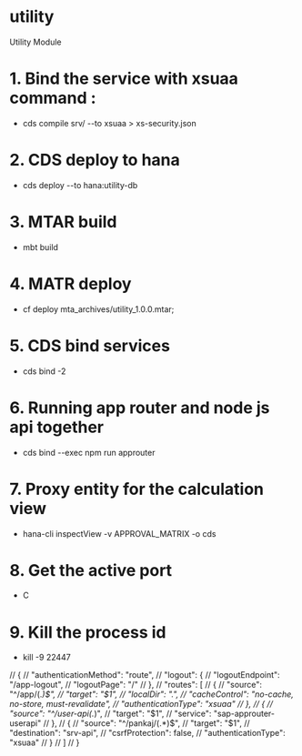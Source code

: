 # utility
Utility Module 


# 1. Bind the service with xsuaa command :
- cds compile srv/ --to xsuaa > xs-security.json

# 2. CDS deploy to hana
- cds deploy --to hana:utility-db

# 3. MTAR build
- mbt build

# 4. MATR deploy
- cf deploy mta_archives/utility_1.0.0.mtar;

# 5. CDS bind services
- cds bind -2 <servicename>

# 6. Running app router and node js api together
- cds bind --exec npm run approuter

# 7. Proxy entity for the calculation view
- hana-cli inspectView -v APPROVAL_MATRIX -o cds

# 8. Get the active port
- C

# 9. Kill the process id
-  kill -9 22447


// {
//   "authenticationMethod": "route",
//   "logout": {
//     "logoutEndpoint": "/app-logout",
//     "logoutPage": "/"
//   },
//   "routes": [
//     {
//       "source": "^/app/(.*)$",
//       "target": "$1",
//       "localDir": ".",
//       "cacheControl": "no-cache, no-store, must-revalidate",
//       "authenticationType": "xsuaa"
//     },
//     {
//       "source": "^/user-api(.*)",
//       "target": "$1",
//       "service": "sap-approuter-userapi"
//     },
//     {
//       "source": "^/pankaj/(.*)$",
//       "target": "$1",
//       "destination": "srv-api",
//       "csrfProtection": false,
//       "authenticationType": "xsuaa"
//     }
//   ]
// }
